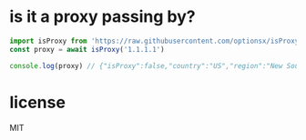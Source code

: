 # is it a proxy passing by?
```js
import isProxy from 'https://raw.githubusercontent.com/optionsx/isProxy/master/index.ts'
const proxy = await isProxy('1.1.1.1')

console.log(proxy) // {"isProxy":false,"country":"US","region":"New South Wales","city":"Sydney","hostname":"one.one.one.one","isp":"Cloudflare"}
```

# license
MIT